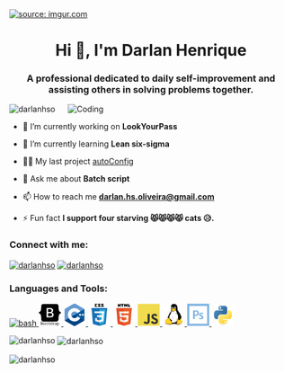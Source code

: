 <head>
  <meta name="viewport" content="width=device-width, initial-scale=1.0">
  <a href="https://imgur.com/R86wAkC"><img src="https://i.imgur.com/R86wAkC.gif" title="source: imgur.com" /></a>
</head>

<h1 align="center">Hi 👋, I'm Darlan Henrique</h1>
<h3 align="center">A professional dedicated to daily self-improvement and assisting others in solving problems together.</h3>
<img align="right" alt="Coding" width="400" src="https://www.esds.co.in/blog/wp-content/uploads/2019/11/rpa-robotic-process-automation.gif.pagespeed.ce_.pYfraY_2na.gif">

<p align="left"> <img src="https://komarev.com/ghpvc/?username=darlanhso&label=Profile%20views&color=0e75b6&style=flat" alt="darlanhso" /> </p>

- 🔭 I’m currently working on **LookYourPass**

- 🌱 I’m currently learning **Lean six-sigma**

- 👨‍💻 My last project [autoConfig](https://github.com/DarlanHSO/autoConfig)

- 💬 Ask me about **Batch script**

- 📫 How to reach me **darlan.hs.oliveira@gmail.com**

- ⚡ Fun fact **I support four starving 😾😾😾😾 cats 😥.**

<h3 align="left">Connect with me:</h3>
<p align="left">
<a href="https://linkedin.com/in/darlanhso" target="blank"><img align="center" src="https://raw.githubusercontent.com/rahuldkjain/github-profile-readme-generator/master/src/images/icons/Social/linked-in-alt.svg" alt="darlanhso" height="30" width="40" /></a>
<a href="https://instagram.com/darlanhso" target="blank"><img align="center" src="https://raw.githubusercontent.com/rahuldkjain/github-profile-readme-generator/master/src/images/icons/Social/instagram.svg" alt="darlanhso" height="30" width="40" /></a>
</p>

<h3 align="left">Languages and Tools:</h3>
<p align="left"> <a href="https://www.gnu.org/software/bash/" target="_blank" rel="noreferrer"> <img src="https://www.vectorlogo.zone/logos/gnu_bash/gnu_bash-icon.svg" alt="bash" width="40" height="40"/> </a> <a href="https://getbootstrap.com" target="_blank" rel="noreferrer"> <img src="https://raw.githubusercontent.com/devicons/devicon/master/icons/bootstrap/bootstrap-plain-wordmark.svg" alt="bootstrap" width="40" height="40"/> </a> <a href="https://www.w3schools.com/cpp/" target="_blank" rel="noreferrer"> <img src="https://raw.githubusercontent.com/devicons/devicon/master/icons/cplusplus/cplusplus-original.svg" alt="cplusplus" width="40" height="40"/> </a> <a href="https://www.w3schools.com/css/" target="_blank" rel="noreferrer"> <img src="https://raw.githubusercontent.com/devicons/devicon/master/icons/css3/css3-original-wordmark.svg" alt="css3" width="40" height="40"/> </a> <a href="https://www.w3.org/html/" target="_blank" rel="noreferrer"> <img src="https://raw.githubusercontent.com/devicons/devicon/master/icons/html5/html5-original-wordmark.svg" alt="html5" width="40" height="40"/> </a> <a href="https://developer.mozilla.org/en-US/docs/Web/JavaScript" target="_blank" rel="noreferrer"> <img src="https://raw.githubusercontent.com/devicons/devicon/master/icons/javascript/javascript-original.svg" alt="javascript" width="40" height="40"/> </a> <a href="https://www.linux.org/" target="_blank" rel="noreferrer"> <img src="https://raw.githubusercontent.com/devicons/devicon/master/icons/linux/linux-original.svg" alt="linux" width="40" height="40"/> </a> <a href="https://www.photoshop.com/en" target="_blank" rel="noreferrer"> <img src="https://raw.githubusercontent.com/devicons/devicon/master/icons/photoshop/photoshop-line.svg" alt="photoshop" width="40" height="40"/> </a> <a href="https://www.python.org" target="_blank" rel="noreferrer"> <img src="https://raw.githubusercontent.com/devicons/devicon/master/icons/python/python-original.svg" alt="python" width="40" height="40"/> </a> </p>

<p><img align="left" src="https://github-readme-stats.vercel.app/api/top-langs?username=darlanhso&show_icons=true&locale=en&layout=compact" alt="darlanhso" /></p>

<p>&nbsp;<img align="center" src="https://github-readme-stats.vercel.app/api?username=darlanhso&show_icons=true&locale=en" alt="darlanhso" /></p>

<p><img align="center" src="https://github-readme-streak-stats.herokuapp.com/?user=darlanhso&" alt="darlanhso" /></p>
